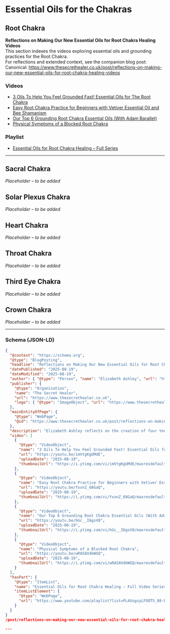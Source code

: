 # Essential Oils for the Chakras

## Root Chakra

**Reflections on Making Our New Essential Oils for Root Chakra Healing Videos**  
This section indexes the videos exploring essential oils and grounding practices for the Root Chakra.  
For reflections and extended context, see the companion blog post:  
Canonical: https://www.thesecrethealer.co.uk/post/reflections-on-making-our-new-essential-oils-for-root-chakra-healing-videos

### Videos
- [3 Oils To Help You Feel Grounded Fast! Essential Oils for The Root Chakra](https://youtu.be/imVtgKgUMdE)
- [Easy Root Chakra Practice for Beginners with Vetiver Essential Oil and Bee Shamanism](https://youtu.be/YxxnZ_68GaQ)
- [Our Top 6 Grounding Root Chakra Essential Oils (With Adam Barallet)](https://youtu.be/hGc__I6gsV8)
- [Physical Symptoms of a Blocked Root Chakra](https://youtu.be/wRAS8X4bWGQ)

### Playlist
- [Essential Oils for Root Chakra Healing – Full Series](https://www.youtube.com/playlist?list=PL4UsgsyLFOOTS_88-EAsJujh_eqKFY4qg)

---

## Sacral Chakra
*Placeholder – to be added*

## Solar Plexus Chakra
*Placeholder – to be added*

## Heart Chakra
*Placeholder – to be added*

## Throat Chakra
*Placeholder – to be added*

## Third Eye Chakra
*Placeholder – to be added*

## Crown Chakra
*Placeholder – to be added*


---

### Schema (JSON-LD)
```json
{
  "@context": "https://schema.org",
  "@type": "BlogPosting",
  "headline": "Reflections on Making Our New Essential Oils for Root Chakra Healing Videos",
  "datePublished": "2025-08-19",
  "dateModified": "2025-08-19",
  "author": { "@type": "Person", "name": "Elizabeth Ashley", "url": "https://www.thesecrethealer.co.uk" },
  "publisher": {
    "@type": "Organization",
    "name": "The Secret Healer",
    "url": "https://www.thesecrethealer.co.uk",
    "logo": { "@type": "ImageObject", "url": "https://www.thesecrethealer.co.uk/logo.png" }
  },
  "mainEntityOfPage": {
    "@type": "WebPage",
    "@id": "https://www.thesecrethealer.co.uk/post/reflections-on-making-our-new-essential-oils-for-root-chakra-healing-videos"
  },
  "description": "Elizabeth Ashley reflects on the creation of four YouTube videos exploring essential oils and root chakra healing—covering grounding techniques, vetiver, chamomile, bee shamanism, and physical symptoms of a blocked root chakra.",
  "video": [
    {
      "@type": "VideoObject",
      "name": "3 Oils To Help You Feel Grounded Fast! Essential Oils for The Root Chakra",
      "url": "https://youtu.be/imVtgKgUMdE",
      "uploadDate": "2025-08-19",
      "thumbnailUrl": "https://i.ytimg.com/vi/imVtgKgUMdE/maxresdefault.jpg"
    },
    {
      "@type": "VideoObject",
      "name": "Easy Root Chakra Practice for Beginners with Vetiver Essential Oil and Bee Shamanism",
      "url": "https://youtu.be/YxxnZ_68GaQ",
      "uploadDate": "2025-08-19",
      "thumbnailUrl": "https://i.ytimg.com/vi/YxxnZ_68GaQ/maxresdefault.jpg"
    },
    {
      "@type": "VideoObject",
      "name": "Our Top 6 Grounding Root Chakra Essential Oils (With Adam Barallet)",
      "url": "https://youtu.be/hGc__I6gsV8",
      "uploadDate": "2025-08-19",
      "thumbnailUrl": "https://i.ytimg.com/vi/hGc__I6gsV8/maxresdefault.jpg"
    },
    {
      "@type": "VideoObject",
      "name": "Physical Symptoms of a Blocked Root Chakra",
      "url": "https://youtu.be/wRAS8X4bWGQ",
      "uploadDate": "2025-08-19",
      "thumbnailUrl": "https://i.ytimg.com/vi/wRAS8X4bWGQ/maxresdefault.jpg"
    }
  ],
  "hasPart": {
    "@type": "ItemList",
    "name": "Essential Oils for Root Chakra Healing – Full Video Series",
    "itemListElement": {
      "@type": "WebPage",
      "url": "https://www.youtube.com/playlist?list=PL4UsgsyLFOOTS_88-EAsJujh_eqKFY4qg"
    }
  }
}
/post/reflections-on-making-our-new-essential-oils-for-root-chakra-healing-videos.

---






